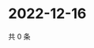 # 2022-12-16

共 0 条

<!-- BEGIN WEIBO -->
<!-- 最后更新时间 Fri Dec 16 2022 20:07:54 GMT+0800 (China Standard Time) -->

<!-- END WEIBO -->
